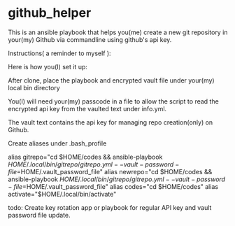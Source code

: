 # github_helper

This is an ansible playbook that helps you(me) create a new git repository in your(my) Github via commandline using github's api key.


Instructions( a reminder to myself ):

Here is how you(I) set it up:

After clone, place the playbook and encrypted vault file under your(my) local bin directory

You(I) will need your(my) passcode in a file to allow the script to read the encrypted api key from the vaulted text under info.yml.

The vault text contains the api key for managing repo creation(only) on Github.

Create aliases under .bash_profile

alias gitrepo="cd $HOME/codes && ansible-playbook $HOME/.local/bin/gitrepo/gitrepo.yml --vault-password-file=$HOME/.vault_password_file" 
alias newrepo="cd $HOME/codes && ansible-playbook $HOME/.local/bin/gitrepo/gitrepo.yml --vault-password-file=$HOME/.vault_password_file" 
alias codes="cd $HOME/codes"
alias activate="$HOME/.local/bin/activate"

todo:
Create key rotation app or playbook for regular API key and vault password file update.
